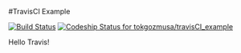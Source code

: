 #TravisCI Example

[![Build Status](https://travis-ci.org/tokgozmusa/travisCI_example.svg?branch=master)](https://travis-ci.org/tokgozmusa/travisCI_example)
[ ![Codeship Status for tokgozmusa/travisCI_example](https://app.codeship.com/projects/2db42f20-cebe-0134-8551-1a032757f589/status?branch=master)](https://app.codeship.com/projects/200642)

Hello Travis!
